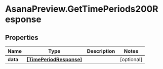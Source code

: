 # AsanaPreview.GetTimePeriods200Response

## Properties

Name | Type | Description | Notes
------------ | ------------- | ------------- | -------------
**data** | [**[TimePeriodResponse]**](TimePeriodResponse.md) |  | [optional] 


